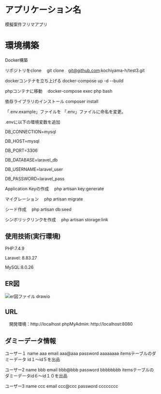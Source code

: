 # アプリケーション名
模擬案件フリマアプリ

# 環境構築

Docker構築


リポジトリをclone
　git clone　git@github.com:kochiyama-h/test3.git

dockerコンテナを立ち上げる
  docker-compose up -d --build

phpコンテナに移動
　docker-compose exec php bash

依存ライブラリのインストール
  composer install

「.env.example」ファイルを 「.env」ファイルに命名を変更。

.envに以下の環境変数を追加

  DB_CONNECTION=mysql

  DB_HOST=mysql

  DB_PORT=3306

  DB_DATABASE=laravel_db

  DB_USERNAME=laravel_user

  DB_PASSWORD=laravel_pass

Application Keyの作成 
　php artisan key:generate

マイグレーション
 　php artisan migrate

シード作成
 　php artisan db:seed

シンボリックリンクを作成
 　php artisan storage:link

## 使用技術(実行環境)
PHP:7.4.9


Laravel: 8.83.27


MySQL:8.0.26

## ER図
![er図ファイル drawio](https://github.com/user-attachments/assets/64c6f8fe-e505-493d-9e11-972258af5c9b)


## URL
　開発環境：http://localhost
  phpMyAdmin: http://localhost:8080


## ダミーデータ情報

ユーザー１
name aaa
email aaa@aaa
password aaaaaaaa
itemsテーブルのダミーデータ id１～id５を出品


ユーザー2
name bbb
email bbb@bbb
password bbbbbbbb
itemsテーブルのダミーデータid６～id１０を出品

ユーザー3
name ccc
email ccc@ccc
password cccccccc


